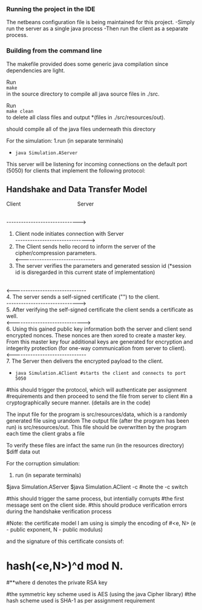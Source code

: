### Running the project in the IDE

The netbeans configuration file is being maintained for this project. 
-Simply run the server as a single java process
-Then run the client as a separate process.

### Building from the command line

The makefile provided does some generic java compilation since dependencies are light. 

Run </br>
` make ` </br>
in the source directory to compile all java source files in ./src.

Run </br>
` make clean ` </br>
to delete all class files and output *(files in ./src/resources/out).


should compile all of the java files underneath this directory

For the simulation:
1.run (in separate terminals)

- ` java Simulation.AServer `

This server will be listening for incoming connections on the default port (5050) for clients that implement the following protocol:

## Handshake and Data Transfer Model

Client  &nbsp;&nbsp;&nbsp;&nbsp;&nbsp;&nbsp;&nbsp;&nbsp;&nbsp;&nbsp;&nbsp;&nbsp;&nbsp;&nbsp;&nbsp;&nbsp;&nbsp;&nbsp;&nbsp;&nbsp;&nbsp;&nbsp;&nbsp;&nbsp;&nbsp;&nbsp;&nbsp;&nbsp;&nbsp;&nbsp;&nbsp;&nbsp;&nbsp;&nbsp;&nbsp;&nbsp; Server </br> </br>


   ------------------------------></br>
   1. Client node initiates connection with Server</br>
   ------------------------------></br>
   2. The Client sends hello record to inform the server of the cipher/compression parameters.</br>
   <------------------------------</br>   
   3. The server verifies the parameters and generated session id (*session id is disregarded in this current state of implementation)
   </br>
   <------------------------------</br>
   4. The server sends a self-signed certificate ("<N,e>") to the client. </br>
   ------------------------------> </br>
   5. After verifying the self-signed certificate the client sends a certificate as well. </br>
   <-----------------------------> </br> 
   6. Using this gained public key information both the server and client send encrypted nonces. 
                                        These nonces are then xored to create a master key. From this master key four additional keys
                                        are generated for encryption and integerity protection (for one-way communication from server to client). </br>      
   <------------------------------ </br>
   7. The Server then delivers the encrypted payload to the client. </br>


- ` java Simulation.AClient #starts the client and connects to port 5050 `

#this should trigger the protocol, which will authenticate per assignment
#requirements and then proceed to send the file from server to client
#in a cryptographically secure manner. (details are in the code)

The input file for the program is src/resources/data, which is a randomly generated file using urandom
The output file (after the program has been run) is src/resources/out. This file should be overwritten by the program each time the client grabs a file

To verify these files are infact the same run (in the resources directory)
$diff data out

For the corruption simulation:
1. run (in separate terminals)

$java Simulation.AServer
$java Simulation.AClient -c #note the -c switch

#this should trigger the same process, but intentially corrupts
#the first message sent on the client side.
#this should produce verification errors during the handshake verification process

#Note: the certificate model I am using is simply the encoding of
#<e, N> (e - public exponent, N - public modulus)

and the signature of this certificate consists of:
# hash(<e,N>)^d mod N. 

#**where d denotes the private RSA key

#the symmetric key scheme used is AES (using the java Cipher library)
#the hash scheme used is SHA-1 as per assignment requirement


